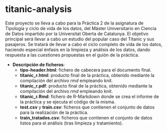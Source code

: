 # titanic-analysis

Este proyecto se lleva a cabo para la Práctica 2 de la asignatura de Tipología y ciclo de vida de los datos, del Máster Universitario en Ciencia de Datos impartido por la Universitat Oberta de Catalunya.
El objetivo principal será llevar a cabo un estudio del popular caso del Titanic y sus pasajeros. Se tratará de llevar a cabo el ciclo completo de vida de los datos, haciendo especial énfasis en la limpieza y análisis de los datos, dando respuesta a las cuestiones propuestas en el guión de la práctica.

* **Descripción de ficheros**:
   * **tipo-header.html**: fichero de cabecera para el documento final.
   * **titanic_r.html**: producto final de la práctica, obtenido mediante la compilación del archivo _rmd_ empleando knit.
   * **titanic_r.pdf**: producto final de la práctica, obtenido mediante la compilación del archivo _rmd_ empleando knit.
   * **titanic_r.Rmd**: fichero de R-Markdown donde se crea el informe de la práctica y se ejecuta el código de la misma.
   * **test.csv** y **train.csv**: ficheros que contienen el conjunto de datos para la realización de la práctica.
   * **train_tratados.csv**: ficheros que contienen el conjunto de datos listos para el análisis (tras limpieza y tratamiento).
